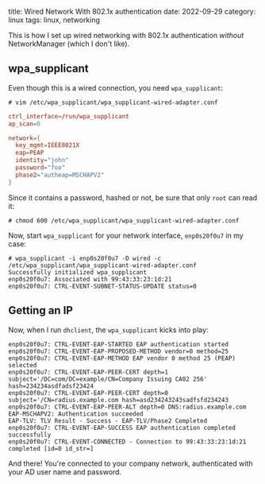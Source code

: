 title: Wired Network With 802.1x authentication
date: 2022-09-29
category: linux
tags: linux, networking


This is how I set up wired networking with 802.1x authentication
*without* NetworkManager (which I don't like).

## wpa_supplicant

Even though this is a wired connection, you need `wpa_supplicant`:

```text
# vim /etc/wpa_supplicant/wpa_supplicant-wired-adapter.conf
```

```conf
ctrl_interface=/run/wpa_supplicant
ap_scan=0

network={
  key_mgmt=IEEE8021X
  eap=PEAP
  identity="john"
  password="foo"
  phase2="autheap=MSCHAPV2"
}
```

Since it contains a password, hashed or not, be sure that only `root`
can read it:

```text
# chmod 600 /etc/wpa_supplicant/wpa_supplicant-wired-adapter.conf
```

Now, start `wpa_supplicant` for your network interface, `enp0s20f0u7`
in my case:

```text
# wpa_supplicant -i enp0s20f0u7 -D wired -c /etc/wpa_supplicant/wpa_supplicant-wired-adapter.conf
Successfully initialized wpa_supplicant
enp0s20f0u7: Associated with 99:43:33:23:1d:21
enp0s20f0u7: CTRL-EVENT-SUBNET-STATUS-UPDATE status=0
```

## Getting an IP 
Now, when I run `dhclient`, the `wpa_supplicant` kicks into play:

```text
enp0s20f0u7: CTRL-EVENT-EAP-STARTED EAP authentication started
enp0s20f0u7: CTRL-EVENT-EAP-PROPOSED-METHOD vendor=0 method=25
enp0s20f0u7: CTRL-EVENT-EAP-METHOD EAP vendor 0 method 25 (PEAP) selected
enp0s20f0u7: CTRL-EVENT-EAP-PEER-CERT depth=1 subject='/DC=com/DC=example/CN=Company Issuing CA02 256' hash=234234asdfadsf23424
enp0s20f0u7: CTRL-EVENT-EAP-PEER-CERT depth=0 subject='/CN=radius.example.com hash=asd234243243sadfsfd234243
enp0s20f0u7: CTRL-EVENT-EAP-PEER-ALT depth=0 DNS:radius.example.com
EAP-MSCHAPV2: Authentication succeeded
EAP-TLV: TLV Result - Success - EAP-TLV/Phase2 Completed
enp0s20f0u7: CTRL-EVENT-EAP-SUCCESS EAP authentication completed successfully
enp0s20f0u7: CTRL-EVENT-CONNECTED - Connection to 99:43:33:23:1d:21 completed [id=0 id_str=]
```

And there! You're connected to your company network, authenticated
with your AD user name and password.
